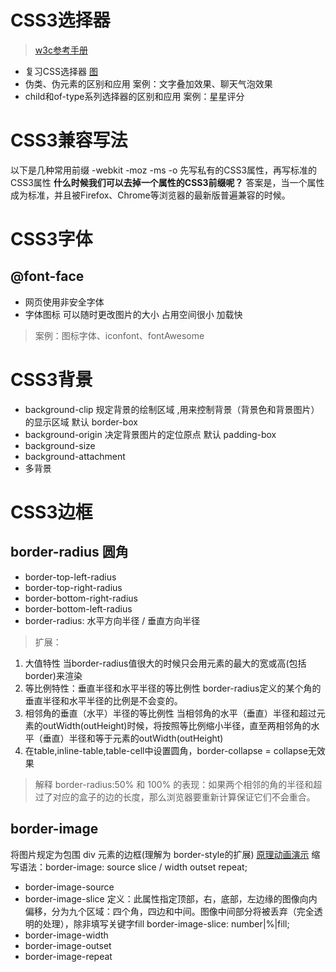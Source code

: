 # CSS3选择器
>[w3c参考手册](http://www.w3school.com.cn/cssref/css_selectors.asp)

- 复习CSS选择器 [图](https://www.processon.com/mindmap/59cccdace4b06e9fd2f79a8b)
- 伪类、伪元素的区别和应用
案例：文字叠加效果、聊天气泡效果
- child和of-type系列选择器的区别和应用
案例：星星评分

# CSS3兼容写法

以下是几种常用前缀
-webkit
-moz
-ms
-o
先写私有的CSS3属性，再写标准的CSS3属性
**什么时候我们可以去掉一个属性的CSS3前缀呢？**
答案是，当一个属性成为标准，并且被Firefox、Chrome等浏览器的最新版普遍兼容的时候。

# CSS3字体

## @font-face
- 网页使用非安全字体
- 字体图标
可以随时更改图片的大小
占用空间很小
加载快
>案例：图标字体、iconfont、fontAwesome

# CSS3背景
- background-clip
规定背景的绘制区域 ,用来控制背景（背景色和背景图片）的显示区域  默认 border-box
- background-origin
决定背景图片的定位原点  默认 padding-box
- background-size
- background-attachment
- 多背景

# CSS3边框
## border-radius 圆角
- border-top-left-radius
- border-top-right-radius
- border-bottom-right-radius
- border-bottom-left-radius
- border-radius: 水平方向半径 / 垂直方向半径

>扩展：
1. 大值特性
	当border-radius值很大的时候只会用元素的最大的宽或高(包括border)来渲染
2. 等比例特性：垂直半径和水平半径的等比例性	
    border-radius定义的某个角的垂直半径和水平半径的比例是不会变的。
3. 相邻角的垂直（水平）半径的等比例性
    当相邻角的水平（垂直）半径和超过元素的outWidth(outHeight)时候，将按照等比例缩小半径，直至两相邻角的水平（垂直）半径和等于元素的outWidth(outHeight)
4. 在table,inline-table,table-cell中设置圆角，border-collapse = collapse无效果
>解释 border-radius:50%   和  100% 的表现：如果两个相邻的角的半径和超过了对应的盒子的边的长度，那么浏览器要重新计算保证它们不会重合。

## border-image
将图片规定为包围 div 元素的边框(理解为 border-style的扩展)
[原理动画演示](border-image原理动画演示.html)
缩写语法：border-image: source slice / width outset repeat;

- border-image-source
- border-image-slice 
定义：此属性指定顶部，右，底部，左边缘的图像向内偏移，分为九个区域：四个角，四边和中间。图像中间部分将被丢弃（完全透明的处理），除非填写关键字fill
border-image-slice: number|%|fill;
- border-image-width
- border-image-outset
- border-image-repeat

